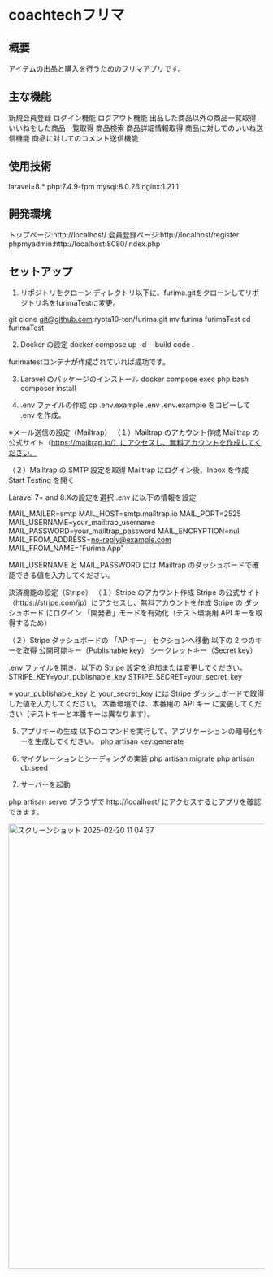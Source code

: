 # coachtechフリマ

## 概要
アイテムの出品と購入を行うためのフリマアプリです。

## 主な機能
新規会員登録
ログイン機能
ログアウト機能
出品した商品以外の商品一覧取得
いいねをした商品一覧取得
商品検索
商品詳細情報取得
商品に対してのいいね送信機能
商品に対してのコメント送信機能

## 使用技術
laravel=8.*
php:7.4.9-fpm
mysql:8.0.26
nginx:1.21.1

## 開発環境
トップページ:http://localhost/
会員登録ページ:http://localhost/register
phpmyadmin:http://localhost:8080/index.php

## セットアップ
1. リポジトリをクローン
ディレクトリ以下に、furima.gitをクローンしてリポジトリ名をfurimaTestに変更。

git clone git@github.com:ryota10-ten/furima.git
mv furima furimaTest
cd furimaTest

2. Docker の設定
docker compose up -d --build
code .

furimatestコンテナが作成されていれば成功です。

3. Laravel のパッケージのインストール
docker compose exec php bash
composer install

4. .env ファイルの作成
cp .env.example .env
.env.example をコピーして .env を作成。

※メール送信の設定（Mailtrap）
（１）Mailtrap のアカウント作成
Mailtrap の公式サイト（https://mailtrap.io/）にアクセスし、無料アカウントを作成してください。

（２）Mailtrap の SMTP 設定を取得
Mailtrap にログイン後、Inbox を作成
Start Testing を開く

Laravel 7+ and 8.Xの設定を選択
.env に以下の情報を設定

MAIL_MAILER=smtp
MAIL_HOST=smtp.mailtrap.io
MAIL_PORT=2525
MAIL_USERNAME=your_mailtrap_username
MAIL_PASSWORD=your_mailtrap_password
MAIL_ENCRYPTION=null
MAIL_FROM_ADDRESS=no-reply@example.com
MAIL_FROM_NAME="Furima App"

MAIL_USERNAME と MAIL_PASSWORD には Mailtrap のダッシュボードで確認できる値を入力してください。

決済機能の設定（Stripe）
（１）Stripe のアカウント作成
Stripe の公式サイト（https://stripe.com/jp）にアクセスし、無料アカウントを作成
Stripe の ダッシュボード にログイン
「開発者」モードを有効化（テスト環境用 API キーを取得するため）

（２）Stripe ダッシュボードの 「APIキー」 セクションへ移動
以下の 2 つのキーを取得
公開可能キー（Publishable key）
シークレットキー（Secret key）

.env ファイルを開き、以下の Stripe 設定を追加または変更してください。
STRIPE_KEY=your_publishable_key
STRIPE_SECRET=your_secret_key

※ your_publishable_key と your_secret_key には Stripe ダッシュボードで取得した値を入力してください。
本番環境では、本番用の API キー に変更してください（テストキーと本番キーは異なります）。

5. アプリキーの生成
以下のコマンドを実行して、アプリケーションの暗号化キーを生成してください。
php artisan key:generate

6. マイグレーションとシーディングの実装
php artisan migrate
php artisan db:seed

5. サーバーを起動

php artisan serve
ブラウザで
http://localhost/
にアクセスするとアプリを確認できます。


<img width="876" alt="スクリーンショット 2025-02-20 11 04 37" src="https://github.com/user-attachments/assets/5fa53da1-0c3f-4b65-b644-bcfdea26d0bc" />







